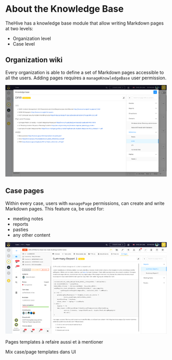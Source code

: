 # About the Knowledge Base

TheHive has a knowledge base module that allow writing Markdown pages at two levels:

- Organization level
- Case level

## Organization wiki

Every organization is able to define a set of Markdown pages accessible to all the users. Adding pages requires a `manageKnowledgeBase` user permission.

![Knowledge base](../images/how-to/kb/knowledge-base.png)

## Case pages

Within every case, users with `managePage` permissions, can create and write Markdown pages. This feature ca, be used for:

- meeting notes
- reports
- pasties
- any other content

![Case pages](../images/how-to/kb/case-pages.png)

Pages templates à refaire aussi et à mentioner

Mix case/page templates dans UI